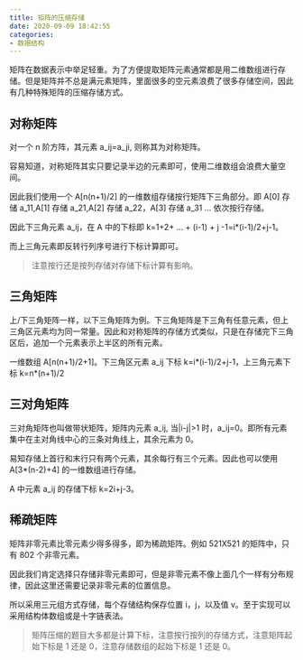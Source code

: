 ```yaml
---
title: 矩阵的压缩存储
date: 2020-09-09 18:42:55
categories:
- 数据结构
---
```


矩阵在数据表示中举足轻重。为了方便提取矩阵元素通常都是用二维数组进行存储。但是矩阵并不总是满元素矩阵，里面很多的空元素浪费了很多存储空间，因此有几种特殊矩阵的压缩存储方式。

## 对称矩阵

对一个 n 阶方阵，其元素 a_ij=a_ji, 则称其为对称矩阵。

容易知道，对称矩阵其实只要记录半边的元素即可，使用二维数组会浪费大量空间。

因此我们使用一个 A[n(n+1)/2] 的一维数组存储按行矩阵下三角部分。即 A[0] 存储 a_11,A[1] 存储 a_21,A[2] 存储 a_22，A[3] 存储 a_31 ... 依次按行存储。

因此下三角元素 a_ij，在 A 中的下标即 k=1+2+ ... + (i-1) + j -1=i*(i-1)/2+j-1。

而上三角元素即反转行列序号进行下标计算即可。

>注意按行还是按列存储对存储下标计算有影响。

## 三角矩阵

上/下三角矩阵一样，以下三角矩阵为例。下三角矩阵是下三角有任意元素，但上三角区元素均为同一常量。因此和对称矩阵的存储方式类似，只是在存储完下三角区后，追加一个元素表示上半区的所有元素。

一维数组 A[n(n+1)/2+1]。下三角区元素 a_ij 下标 k=i*(i-1)/2+j-1，上三角元素下标 k=n*(n+1)/2

## 三对角矩阵

三对角矩阵也叫做带状矩阵，矩阵内元素 a_ij, 当|i-j|>1 时，a_ij=0。即所有元素集中在主对角线中心的三条对角线上，其余元素为 0。

易知存储上首行和末行只有两个元素，其余每行有三个元素。因此也可以使用 A[3*(n-2)+4] 的一维数组进行存储。

A 中元素 a_ij 的存储下标 k=2i+j-3。

## 稀疏矩阵

矩阵非零元素比零元素少得多得多，即为稀疏矩阵。例如 521X521 的矩阵中，只有 802 个非零元素。

因此我们肯定选择只存储非零元素即可，但是非零元素不像上面几个一样有分布规律，因此这里还需要记录非零元素的位置信息。

所以采用三元组方式存储，每个存储结构保存位置 i，j，以及值 v。至于实现可以采用结构体数组或是十字链表法。


>矩阵压缩的题目大多都是计算下标，注意按行按列的存储方式，注意矩阵起始下标是 1 还是 0，注意存储数组的起始下标是 1 还是 0。